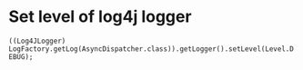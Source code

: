 Set level of log4j logger
========================
```((Log4JLogger) LogFactory.getLog(AsyncDispatcher.class)).getLogger().setLevel(Level.DEBUG);```